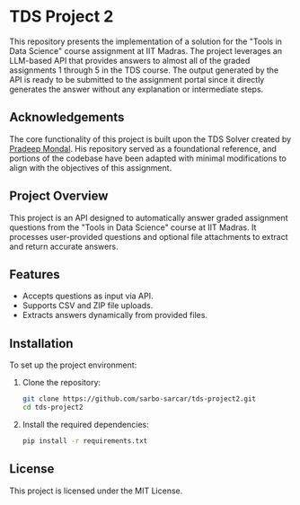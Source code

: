 # TDS Project 2

This repository presents the implementation of a solution for the "Tools in Data Science" course assignment at IIT Madras. The project leverages an LLM-based API that provides answers to almost all of the graded assignments 1 through 5 in the TDS course. The output generated by the API is ready to be submitted to the assignment portal since it directly generates the answer without any explanation or intermediate steps.

## Acknowledgements

The core functionality of this project is built upon the TDS Solver created by [Pradeep Mondal](https://github.com/pradeepmondal/tds-solver). His repository served as a foundational reference, and portions of the codebase have been adapted with minimal modifications to align with the objectives of this assignment.

## Project Overview

This project is an API designed to automatically answer graded assignment questions from the "Tools in Data Science" course at IIT Madras. It processes user-provided questions and optional file attachments to extract and return accurate answers.

## Features

- Accepts questions as input via API.
- Supports CSV and ZIP file uploads.
- Extracts answers dynamically from provided files.

## Installation

To set up the project environment:

1. Clone the repository:

   ```bash
   git clone https://github.com/sarbo-sarcar/tds-project2.git
   cd tds-project2
   ```

2. Install the required dependencies:

   ```bash
   pip install -r requirements.txt
   ```

## License

This project is licensed under the MIT License.
